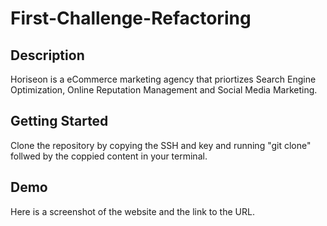 # First-Challenge-Refactoring

## Description

Horiseon is a eCommerce marketing agency that priortizes Search Engine Optimization, Online Reputation Management and Social Media Marketing. 

## Getting Started 
Clone the repository by copying the SSH and key and running "git clone" follwed by the coppied content in your terminal. 


## Demo 
Here is a screenshot of the website and the link to the URL.
